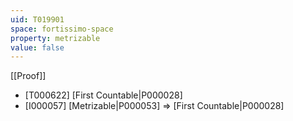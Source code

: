 ```yaml
---
uid: T019901
space: fortissimo-space
property: metrizable
value: false
---
```

[[Proof]]

* [T000622] [First Countable|P000028]
* [I000057] [Metrizable|P000053] => [First Countable|P000028]

